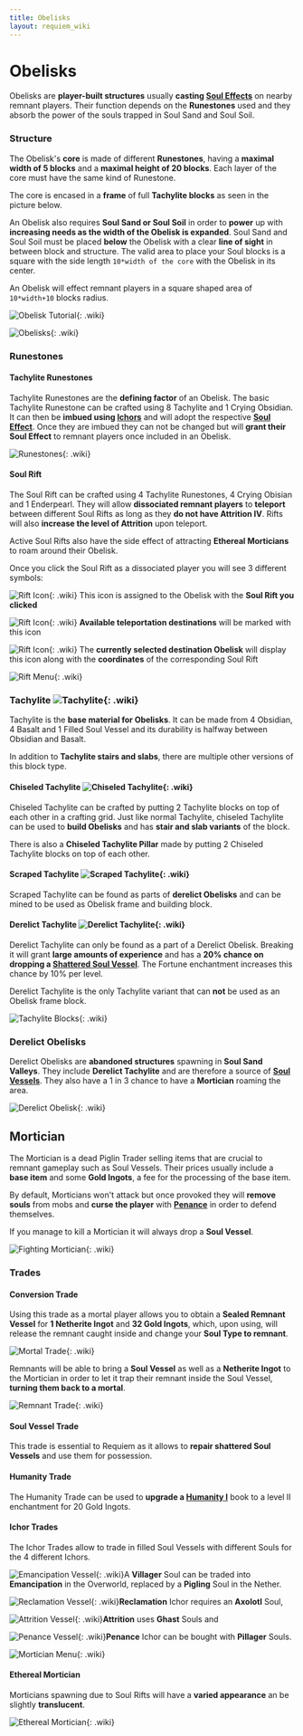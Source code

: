 ```yaml
---
title: Obelisks
layout: requiem_wiki
---
```


# Obelisks

Obelisks are **player-built structures** usually **casting [Soul Effects](effects)** on nearby remnant players. Their function depends on the **Runestones** used and they absorb the power of the souls trapped in Soul Sand and Soul Soil.

### Structure

The Obelisk's **core** is made of different **Runestones**, having a **maximal width of 5 blocks** and a **maximal height of 20 blocks**. Each layer of the core must have the same kind of Runestone.

The core is encased in a **frame** of full **Tachylite blocks** as seen in the picture below.

An Obelisk also requires **Soul Sand or Soul Soil** in order to **power** up with **increasing needs as the width of the Obelisk is expanded**. Soul Sand and Soul Soil must be placed **below** the Obelisk with a clear **line of sight** in between block and structure. The valid area to place your Soul blocks is a square with the side length `10*width of the core` with the Obelisk in its center.

An Obelisk will effect remnant players in a square shaped area of `10*width+10` blocks radius.

![Obelisk Tutorial](img/ObeliskTutorial.png){: .wiki}

![Obelisks](img/ObeliskPreview.png){: .wiki}



### Runestones

#### Tachylite Runestones

Tachylite Runestones are the **defining factor** of an Obelisk. The basic Tachylite Runestone can be crafted using 8 Tachylite and 1 Crying Obsidian. It can then be **imbued using [Ichors]()** and will adopt the respective **[Soul Effect]()**. Once they are imbued they can not be changed but will **grant their Soul Effect** to remnant players once included in an Obelisk.

![Runestones](img/RunestonesIcons.png){: .wiki}

#### Soul Rift

The Soul Rift can be crafted using 4 Tachylite Runestones, 4 Crying Obisian and 1 Enderpearl. They will allow **dissociated remnant players** to **teleport** between different Soul Rifts as long as they **do not have Attrition IV**. Rifts will also **increase the level of Attrition** upon teleport.

Active Soul Rifts also have the side effect of attracting **Ethereal Morticians** to roam around their Obelisk.

Once you click the Soul Rift as a dissociated player you will see 3 different symbols:

![Rift Icon](img/RiftIconInactive.png){: .wiki} This icon is assigned to the Obelisk with the **Soul Rift you clicked**

![Rift Icon](img/RiftIconNeutral.png){: .wiki} **Available teleportation destinations** will be marked with this icon

![Rift Icon](img/RiftIconActive.png){: .wiki} The **currently selected destination Obelisk** will display this icon along with the **coordinates** of the corresponding Soul Rift

![Rift Menu](img/RIftMenu.png){: .wiki}



### Tachylite    ![Tachylite](img/Tachylite.png){: .wiki}

Tachylite is the **base material for Obelisks**. It can be made from 4 Obsidian, 4 Basalt and 1 Filled Soul Vessel and its durability is halfway between Obsidian and Basalt.

In addition to **Tachylite stairs and slabs**, there are multiple other versions of this block type.

#### Chiseled Tachylite    ![Chiseled Tachylite](img/ChiseledTachylite.png){: .wiki}

Chiseled Tachylite can be crafted by putting 2 Tachylite blocks on top of each other in a crafting grid. Just like normal Tachylite, chiseled Tachylite can be used to **build Obelisks** and has **stair and slab variants** of the block.

There is also a **Chiseled Tachylite Pillar** made by putting 2 Chiseled Tachylite blocks on top of each other.

#### Scraped Tachylite    ![Scraped Tachylite](img/ScrapedTachylite.png){: .wiki}

Scraped Tachylite can be found as parts of **derelict Obelisks** and can be mined to be used as Obelisk frame and building block.

#### Derelict Tachylite    ![Derelict Tachylite](img/DerelictTachylite.png){: .wiki}

Derelict Tachylite can only be found as a part of a Derelict Obelisk. Breaking it will grant **large amounts of experience** and has a **20% chance on dropping a [Shattered Soul Vessel](soul-vessels/shattered-soul-vessel)**. The Fortune enchantment increases this chance by 10% per level.

Derelict Tachylite is the only Tachylite variant that can **not** be used as an Obelisk frame block.



![Tachylite Blocks](img/TachyliteBlocks.png){: .wiki}

### Derelict Obelisks

Derelict Obelisks are **abandoned structures** spawning in **Soul Sand Valleys**. They include **Derelict Tachylite** and are therefore a source of [**Soul Vessels**](soul-vessels). They also have a 1 in 3 chance to have a **Mortician** roaming the area.

![Derelict Obelisk](img/DerelictObelisk.png){: .wiki}

## Mortician

The Mortician is a dead Piglin Trader selling items that are crucial to remnant gameplay such as Soul Vessels. Their prices usually include a **base item** and some **Gold Ingots**, a fee for the processing of the base item. 

By default, Morticians won't attack but once provoked they will **remove souls** from mobs and **curse the player** with [**Penance**](effects#penance) in order to defend themselves.

If you manage to kill a Mortician it will always drop a **Soul Vessel**.

![Fighting Mortician](img/FightingMortician.png){: .wiki}

### Trades

#### Conversion Trade

Using this trade as a mortal player allows you to obtain a **Sealed Remnant Vessel** for **1 Netherite Ingot** and **32 Gold Ingots**, which, upon using, will release the remnant caught inside and change your **Soul Type to remnant**.

![Mortal Trade](img/MorticianMortal.png){: .wiki}



Remnants will be able to bring a **Soul Vessel** as well as a **Netherite Ingot** to the Mortician in order to let it trap their remnant inside the Soul Vessel, **turning them back to a mortal**.

![Remnant Trade](img/MorticianRemnant.png){: .wiki}



#### Soul Vessel Trade

This trade is essential to Requiem as it allows to **repair shattered Soul Vessels** and use them for possession.

#### Humanity Trade

The Humanity Trade can be used to **upgrade a [Humanity I]()** book to a level II enchantment for 20 Gold Ingots.

#### Ichor Trades

The Ichor Trades allow to trade in filled Soul Vessels with different Souls for the 4 different Ichors.

![Emancipation Vessel](img/ichor_vessel_emancipation.png){: .wiki}A **Villager** Soul can be traded into **Emancipation** in the Overworld, replaced by a **Pigling** Soul in the Nether.

![Reclamation Vessel](img/ichor_vessel_reclamation.png){: .wiki}**Reclamation** Ichor requires an **Axolotl** Soul,

![Attrition Vessel](img/ichor_vessel_attrition.png){: .wiki}**Attrition** uses **Ghast** Souls and

![Penance Vessel](img/ichor_vessel_penance.png){: .wiki}**Penance** Ichor can be bought with **Pillager** Souls.

![Mortician Menu](img/MorticianMenu.png){: .wiki}

#### Ethereal Mortician

Morticians spawning due to Soul Rifts will have a **varied appearance** an be slightly **translucent**.

![Ethereal Mortician](img/EtherealMortician.png){: .wiki}
